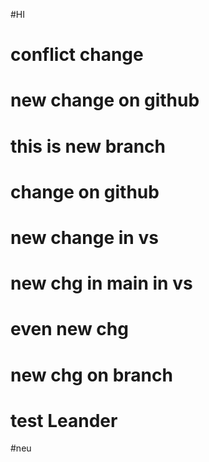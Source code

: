 #HI

# conflict change

# new change on github

# this is new branch

# change on github

# new change in vs

# new chg in main in vs

# even new chg

# new chg on branch

# test Leander

#neu
